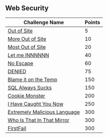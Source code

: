 
## Web Security

| Challenge Name               | Points  |
| -----------------------------|---------|
| [Out of Site](./5_Out_of_Site/) | 5 |
| [More Out of Site](./10_More_Out_of_Site/) | 10 |
| [Most Out of Site](./20_Most_Out_of_Site/) | 20 |
| [Let me INNNNNN](./40_Let_me_INNNNNN/) | 40 |
| [No Escape](./60_No_Escape/) | 60 |
| [DENIED](./75_DENIED/) | 75 |
| [Blame it on the Temp](./150_Blame_it_on_the_Temp/) | 150 |
| [SQL Always Sucks](./150_SQL_Always_Sucks/) | 150 |
| [Cookie Monster](./200_Cookie_Monster/) | 200 |
| [I Have Caught You Now](./250_I_Have_Caught_You_Now/) | 250 |
| [Extremely Malicious Language](./300_Extremely_Malicious_Language/) | 300 |
| [Who Is That In That Mirror](./300_Who_Is_That_In_That_Mirror/) | 300 |
| [FirstFail](./400_FirstFail/) | 300 |

